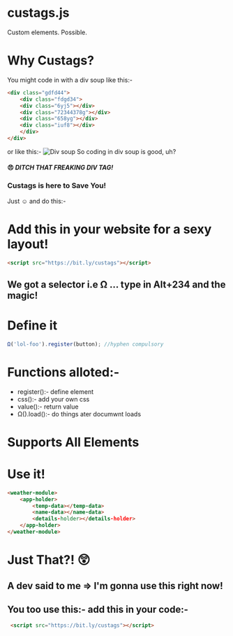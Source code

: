 # custags.js
Custom elements. Possible.
# Why Custags?
You might code in with a div soup like this:-
```html
<div class="gdfd44">
    <div class="fdgd34">
    <div class="6yj5"></div>
    <div class="72344378g"></div>
    <div class="658yg"></div>
    <div class="iuf8"></div>  
    </div>
</div>
```
or like this:-
![Div soup](https://dab1nmslvvntp.cloudfront.net/wp-content/uploads/2015/10/1444056722gmail-div-soup.png)
So coding in div soup is good, uh?
#### :angry: *DITCH THAT FREAKING DIV TAG!*
###  Custags is here to Save You!
Just :relaxed: and do this:-
# Add this in your website for a sexy layout!
```html 
<script src="https://bit.ly/custags"></script>
```
## We got a selector i.e Ω ... type in Alt+234  and the magic!
# Define it
```javascript 
Ω('lol-foo').register(button); //hyphen compulsory
```
# Functions alloted:-
* register():- define element
* css():- add your own css
* value():- return value
* Ω().load():- do things ater documwnt loads
# Supports All Elements
# Use it!
```html
<weather-module>
    <app-holder>
        <temp-data></temp-data>
        <name-data></name-data>
        <details-holder></details-holder>
    </app-holder>
</weather-module>
```
# Just That?! :astonished:
## A dev said to me => I'm gonna use this right now!
## You too use this:- add this in your code:- 
```html
 <script src="https://bit.ly/custags"></script>
```

